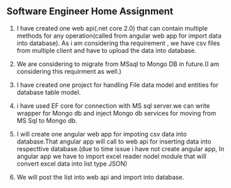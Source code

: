 ## Software Engineer Home Assignment

1. I have created one web api(.net core 2.0) that can contain multiple methods for any operation(called from angular web app for import data into database). As i am considering tha requirement , we have csv files from multiple client and have to upload the data into database.

2. We are considering to migrate from MSsql to Mongo DB in future.(I am considering this requirment as well.)

3. I have created one project for handling File data model and entities for database table model.
4. i have used EF core for connection with MS sql server.we can write wrapper for Mongo db and inject Mongo db services for moving from MS Sql to Mongo db.

5. I will create one angular web app for impoting csv data into database.That angular app will call to web api for inserting data into respecttive database.(due to time issue i have not create angular app, In angular app we have to import excel reader nodel module that will convert excel data into list type JSON)

6. We will post the list into web api and import into database.